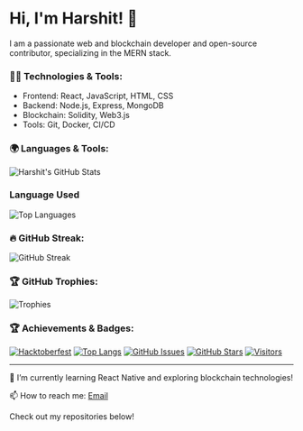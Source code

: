 # Hi, I'm Harshit! 👋

I am a passionate web and blockchain developer and open-source contributor, specializing in the MERN stack.

### 👨‍💻 Technologies & Tools:
- Frontend: React, JavaScript, HTML, CSS
- Backend: Node.js, Express, MongoDB
- Blockchain: Solidity, Web3.js
- Tools: Git, Docker, CI/CD

### 🌍 Languages & Tools:
![Harshit's GitHub Stats](https://github-readme-stats.vercel.app/api?username=Harshit457&show_icons=true&theme=radical)

### Language Used
![Top Languages](https://github-readme-stats.vercel.app/api/top-langs/?username=Harshit457&layout=compact&theme=radical)


### 🔥 GitHub Streak:
![GitHub Streak](https://github-readme-streak-stats.herokuapp.com/?user=Harshit457)

### 🏆 GitHub Trophies:
![Trophies](https://github-profile-trophy.vercel.app/?username=Harshit457&theme=dark&no-frame=true&title=MultiPullRequest,Commit,Repositories,Stars)

### 🏆 Achievements & Badges:

[![Hacktoberfest](https://img.shields.io/badge/Hacktoberfest-2024-blue?style=flat&logo=github)](https://hacktoberfest.digitalocean.com/)
[![Top Langs](https://img.shields.io/badge/Top%20Languages-%20React-%2361DAFB?style=flat&logo=react&logoColor=black)](https://github.com/harshit)
[![GitHub Issues](https://img.shields.io/badge/Issues%20Opened-50%2B-yellowgreen)](https://github.com/harshit)
[![GitHub Stars](https://img.shields.io/badge/Stars%20Received-100%2B-yellow)](https://github.com/harshit)
[![Visitors](https://badges.pufler.dev/visits/harshit/harshit)](https://github.com/harshit)


---

🌱 I’m currently learning React Native and exploring blockchain technologies!

📫 How to reach me: [Email](mailto:saini457harshit@gmail.com)

Check out my repositories below!
